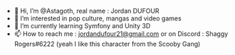 - 👋 Hi, I’m @Astagoth, real name : Jordan DUFOUR
- 👀 I’m interested in pop culture, mangas and video games
- 🌱 I’m currently learning Symfony and Unity 3D
- 📫 How to reach me : jordandufour21@gmail.com or on Discord : Shaggy Rogers#6222 (yeah I like this character from the Scooby Gang)

<!---
Astagoth/Astagoth is a ✨ special ✨ repository because its `README.md` (this file) appears on your GitHub profile.
You can click the Preview link to take a look at your changes.
--->
